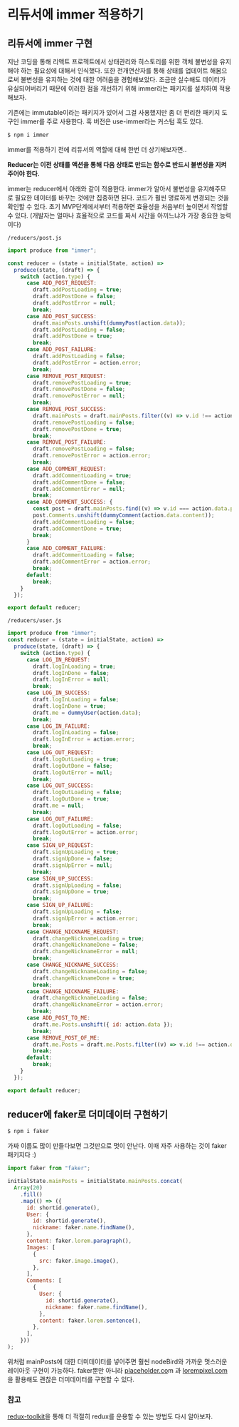 ﻿# 리듀서에 immer 적용하기

## 리듀서에 immer 구현

지난 코딩을 통해 리액트 프로젝트에서 상태관리와 히스토리를 위한 객체 불변성을 유지해야 하는 필요성에 대해서 인식했다. 또한 전개연산자를 통해 상태를 업데이트 해봄으로써 불변성을 유지하는 것에 대한 어려움을 경험해보았다. 조금만 실수해도 데이터가 유실되어버리기 때문에 이러한 점을 개선하기 위해 immer라는 패키지를 설치하여 적용해보자.

기존에는 immutable이라는 패키지가 있어서 그걸 사용했지만 좀 더 편리한 패키지 도구인 immer를 주로 사용한다. 훅 버전은 use-immer라는 커스텀 훅도 있다.

```bash
$ npm i immer
```

immer를 적용하기 전에 리듀서의 역할에 대해 한번 더 상기해보자면..

**Reducer는 이전 상태를 액션을 통해 다음 상태로 만드는 함수로 반드시 불변성을 지켜주어야 한다.**

immer는 reducer에서 아래와 같이 적용한다.
immer가 알아서 불변성을 유지해주므로 필요한 데이터를 바꾸는 것에만 집중하면 된다.
코드가 훨씬 명료하게 변경되는 것을 확인할 수 있다. 초기 MVP단계에서부터 적용하면 효율성을 처음부터 높이면서 작업할 수 있다. (개발자는 얼마나 효율적으로 코드를 짜서 시간을 아끼느냐가 가장 중요한 능력이다)

`/reducers/post.js`

```jsx
import produce from "immer";

const reducer = (state = initialState, action) =>
  produce(state, (draft) => {
    switch (action.type) {
      case ADD_POST_REQUEST:
        draft.addPostLoading = true;
        draft.addPostDone = false;
        draft.addPostError = null;
        break;
      case ADD_POST_SUCCESS:
        draft.mainPosts.unshift(dummyPost(action.data));
        draft.addPostLoading = false;
        draft.addPostDone = true;
        break;
      case ADD_POST_FAILURE:
        draft.addPostLoading = false;
        draft.addPostError = action.error;
        break;
      case REMOVE_POST_REQUEST:
        draft.removePostLoading = true;
        draft.removePostDone = false;
        draft.removePostError = null;
        break;
      case REMOVE_POST_SUCCESS:
        draft.mainPosts = draft.mainPosts.filter((v) => v.id !== action.data);
        draft.removePostLoading = false;
        draft.removePostDone = true;
        break;
      case REMOVE_POST_FAILURE:
        draft.removePostLoading = false;
        draft.removePostError = action.error;
        break;
      case ADD_COMMENT_REQUEST:
        draft.addCommentLoading = true;
        draft.addCommentDone = false;
        draft.addCommentError = null;
        break;
      case ADD_COMMENT_SUCCESS: {
        const post = draft.mainPosts.find((v) => v.id === action.data.postId);
        post.Comments.unshift(dummyComment(action.data.content));
        draft.addCommentLoading = false;
        draft.addCommentDone = true;
        break;
      }
      case ADD_COMMENT_FAILURE:
        draft.addCommentLoading = false;
        draft.addCommentError = action.error;
        break;
      default:
        break;
    }
  });

export default reducer;
```

`/reducers/user.js`

```jsx
import produce from "immer";
const reducer = (state = initialState, action) =>
  produce(state, (draft) => {
    switch (action.type) {
      case LOG_IN_REQUEST:
        draft.logInLoading = true;
        draft.logInDone = false;
        draft.logInError = null;
        break;
      case LOG_IN_SUCCESS:
        draft.logInLoading = false;
        draft.logInDone = true;
        draft.me = dummyUser(action.data);
        break;
      case LOG_IN_FAILURE:
        draft.logInLoading = false;
        draft.logInError = action.error;
        break;
      case LOG_OUT_REQUEST:
        draft.logOutLoading = true;
        draft.logOutDone = false;
        draft.logOutError = null;
        break;
      case LOG_OUT_SUCCESS:
        draft.logOutLoading = false;
        draft.logOutDone = true;
        draft.me = null;
        break;
      case LOG_OUT_FAILURE:
        draft.logOutLoading = false;
        draft.logOutError = action.error;
        break;
      case SIGN_UP_REQUEST:
        draft.signUpLoading = true;
        draft.signUpDone = false;
        draft.signUpError = null;
        break;
      case SIGN_UP_SUCCESS:
        draft.signUpLoading = false;
        draft.signUpDone = true;
        break;
      case SIGN_UP_FAILURE:
        draft.signUpLoading = false;
        draft.signUpError = action.error;
        break;
      case CHANGE_NICKNAME_REQUEST:
        draft.changeNicknameLoading = true;
        draft.changeNicknameDone = false;
        draft.changeNicknameError = null;
        break;
      case CHANGE_NICKNAME_SUCCESS:
        draft.changeNicknameLoading = false;
        draft.changeNicknameDone = true;
        break;
      case CHANGE_NICKNAME_FAILURE:
        draft.changeNicknameLoading = false;
        draft.changeNicknameError = action.error;
        break;
      case ADD_POST_TO_ME:
        draft.me.Posts.unshift({ id: action.data });
        break;
      case REMOVE_POST_OF_ME:
        draft.me.Posts = draft.me.Posts.filter((v) => v.id !== action.data);
        break;
      default:
        break;
    }
  });

export default reducer;
```

## reducer에 faker로 더미데이터 구현하기

```bash
$ npm i faker
```

가짜 이름도 많이 만들다보면 그것만으로 멋이 안난다. 이때 자주 사용하는 것이 faker 패키지다 :)

```jsx
import faker from "faker";

initialState.mainPosts = initialState.mainPosts.concat(
  Array(20)
    .fill()
    .map(() => ({
      id: shortid.generate(),
      User: {
        id: shortid.generate(),
        nickname: faker.name.findName(),
      },
      content: faker.lorem.paragraph(),
      Images: [
        {
          src: faker.image.image(),
        },
      ],
      Comments: [
        {
          User: {
            id: shortid.generate(),
            nickname: faker.name.findName(),
          },
          content: faker.lorem.sentence(),
        },
      ],
    }))
);
```

위처럼 mainPosts에 대한 더미데이터를 넣어주면 훨씬 nodeBird와 가까운 멋스러운 레이아웃 구현이 가능하다. faker뿐만 아니라 [placeholder.co](http://placeholder.co.kr)m 과 [lorempixel.com](http://lorempixel.com) 을 활용해도 괜찮은 더미데이터를 구현할 수 있다.

### 참고

[redux-toolkit](https://redux-toolkit.js.org/usage/usage-guide)을 통해 더 적절히 redux를 운용할 수 있는 방법도 다시 알아보자.
